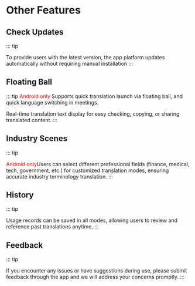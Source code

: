 # Other Features

## Check Updates

::: tip

To provide users with the latest version, the app platform updates automatically without requiring manual installation
:::

## Floating Ball

::: tip
<font style="color: red">Android only</font>
Supports quick translation launch via floating ball, and quick language switching in meetings.

Real-time translation text display for easy checking, copying, or sharing translated content.
:::

## Industry Scenes

::: tip

<font style="color: red">Android only</font>Users can select different professional fields (finance, medical, tech, government, etc.) for customized translation modes, ensuring accurate industry terminology translation.
:::

## History

::: tip

Usage records can be saved in all modes, allowing users to review and reference past translations anytime.
:::

## Feedback

::: tip

If you encounter any issues or have suggestions during use, please submit feedback through the app and we will address your concerns promptly.
:::
